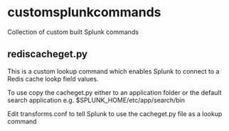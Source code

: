 customsplunkcommands
====================

Collection of custom built Splunk commands 

rediscacheget.py
----------------

This is a custom lookup command which enables Splunk to connect to a Redis cache lookp field values.

To use copy the cacheget.py either to an application folder or the default search application e.g. $SPLUNK_HOME/etc/app/search/bin

Edit transforms.conf to tell Splunk to use the cacheget.py file as a lookup command
